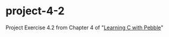 # project-4-2
Project Exercise 4.2 from Chapter 4 of "[Learning C with Pebble](http://pbl.io/cbook)"
